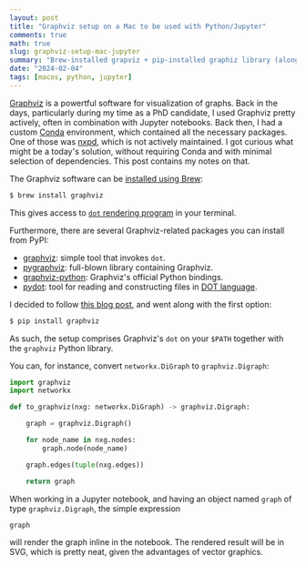 ```yaml
---
layout: post
title: "Graphviz setup on a Mac to be used with Python/Jupyter"
comments: true
math: true
slug: graphviz-setup-mac-jupyter
summary: "Brew-installed grapviz + pip-installed graphiz library (along with an overview of other related libraries)"
date: "2024-02-04"
tags: [macos, python, jupyter]
---
```


[Graphviz](https://graphviz.org) is a powertful software for visualization of graphs. Back in the days, particularly during my time as a PhD candidate, I used Graphviz pretty actively, often in combination with Jupyter notebooks. Back then, I had a custom [Conda](https://docs.conda.io/projects/miniconda/en/latest/) environment, which contained all the necessary packages. One of those was [nxpd](https://github.com/chebee7i/nxpd), which is not actively maintained. I got curious what might be a today's solution, without requiring Conda and with minimal selection of dependencies. This post contains my notes on that.

The Graphviz software can be [installed using Brew](https://formulae.brew.sh/formula/graphviz):

```sh
$ brew install graphviz
```

This gives access to [`dot` rendering program](https://graphviz.org/doc/info/command.html) in your terminal.

Furthermore, there are several Graphviz-related packages you can install from PyPI:

 * [graphviz](https://pypi.org/project/graphviz/): simple tool that invokes `dot`.
 * [pygraphviz](https://pypi.org/project/pygraphviz/): full-blown library containing Graphviz.
 * [graphviz-python](https://pypi.org/project/graphviz-python/): Graphviz's official Python bindings.
 * [pydot](https://pypi.org/project/pydot/): tool for reading and constructing files in [DOT language](https://en.wikipedia.org/wiki/DOT_%28graph_description_language%29).

I decided to follow [this blog post](https://h1ros.github.io/posts/introduction-to-graphviz-in-jupyter-notebook/), and went along with the first option:

```sh
$ pip install graphviz
```

As such, the setup comprises Graphviz's `dot` on your `$PATH` together with the `graphviz` Python library.

You can, for instance, convert `networkx.DiGraph` to `graphviz.Digraph`:

```python
import graphviz
import networkx

def to_graphviz(nxg: networkx.DiGraph) -> graphviz.Digraph:

    graph = graphviz.Digraph()

    for node_name in nxg.nodes:
        graph.node(node_name)    

    graph.edges(tuple(nxg.edges))

    return graph
```

When working in a  Jupyter notebook, and having an object named `graph` of type `graphviz.Digraph`, the simple expression

```python
graph
```

will render the graph inline in the notebook. The rendered result will be in SVG, which is pretty neat, given the advantages of vector graphics. 

